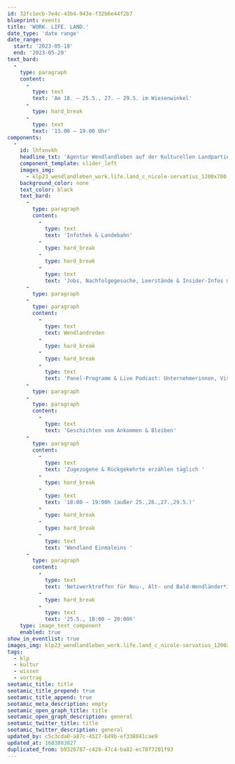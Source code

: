 ```yaml
---
id: 32fc1ecb-7e4c-43b4-943e-f32b6e44f2b7
blueprint: events
title: 'WORK. LIFE. LAND.'
date_type: 'date range'
date_range:
  start: '2023-05-18'
  end: '2023-05-29'
text_bard:
  -
    type: paragraph
    content:
      -
        type: text
        text: 'Am 18. – 25.5., 27. – 29.5. im Wiesenwinkel'
      -
        type: hard_break
      -
        type: text
        text: '13.00 – 19.00 Uhr'
components:
  -
    id: lhfxnvkh
    headline_txt: 'Agentur Wendlandleben auf der Kulturellen Landpartie 2023'
    component_template: slider_left
    images_img:
      - klp23_wendlandleben_work.life.land_c_nicole-servatius_1200x700.png
    background_color: none
    text_color: black
    text_bard:
      -
        type: paragraph
        content:
          -
            type: text
            text: 'Infothek & Landebahn'
          -
            type: hard_break
          -
            type: hard_break
          -
            type: text
            text: 'Jobs, Nachfolgegesuche, Leerstände & Insider-Infos mit Wendland Regionalmarketing täglich 13:00 – 19:00 (außer 26.5.) '
      -
        type: paragraph
      -
        type: paragraph
        content:
          -
            type: text
            text: Wendlandreden
          -
            type: hard_break
          -
            type: hard_break
          -
            type: text
            text: 'Panel-Programm & Live Podcast: Unternehmerinnen, Visionäre & Anpackende über ihren Weg im Wendland & den Sinn für eine gute Zukunft täglich 15:00 – 16:15 (außer 26., 27. & 29.5) '
      -
        type: paragraph
      -
        type: paragraph
        content:
          -
            type: text
            text: 'Geschichten vom Ankommen & Bleiben'
      -
        type: paragraph
        content:
          -
            type: text
            text: 'Zugezogene & Rückgekehrte erzählen täglich '
          -
            type: hard_break
          -
            type: text
            text: '18:00 – 19:00h (außer 25.,26.,27.,29.5.)'
          -
            type: hard_break
          -
            type: hard_break
          -
            type: text
            text: 'Wendland Einmaleins '
      -
        type: paragraph
        content:
          -
            type: text
            text: 'Netzwerktreffen für Neu-, Alt- und Bald-Wendländer*innen '
          -
            type: hard_break
          -
            type: text
            text: '25.5., 18:00 – 20:00h'
    type: image_text_component
    enabled: true
show_in_eventlist: true
images_img: klp23_wendlandleben_work.life.land_c_nicole-servatius_1200x700.png
tags:
  - klp
  - kultur
  - wissen
  - vortrag
seotamic_title: title
seotamic_title_prepend: true
seotamic_title_append: true
seotamic_meta_description: empty
seotamic_open_graph_title: title
seotamic_open_graph_description: general
seotamic_twitter_title: title
seotamic_twitter_description: general
updated_by: c5c3cda0-a87c-4527-b49b-ef338041cae9
updated_at: 1683883827
duplicated_from: b9320787-c428-47c4-ba82-ec78f7201f93
---
```

